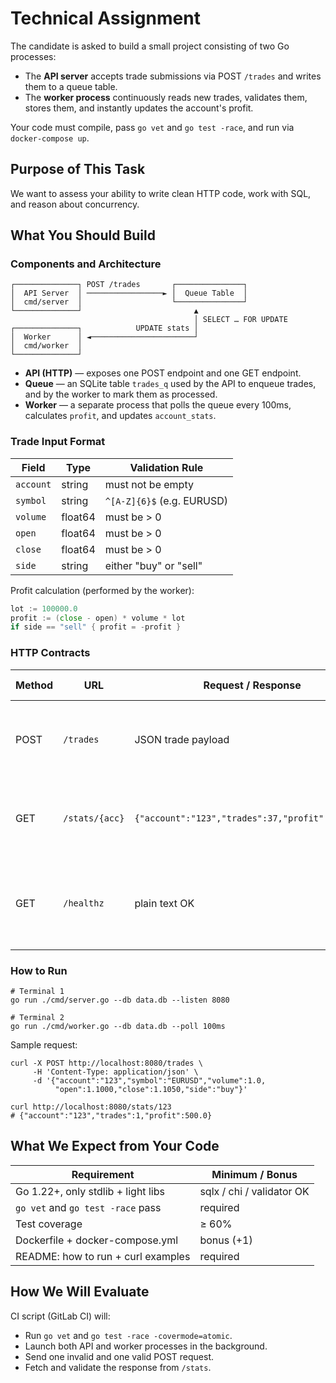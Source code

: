 # Technical Assignment

The candidate is asked to build a small project consisting of two Go processes:

- The **API server** accepts trade submissions via POST `/trades` and writes them to a queue table.
- The **worker process** continuously reads new trades, validates them, stores them, and instantly updates the account's profit.

Your code must compile, pass `go vet` and `go test -race`, and run via `docker-compose up`.

## Purpose of This Task

We want to assess your ability to write clean HTTP code, work with SQL, and reason about concurrency.

## What You Should Build

### Components and Architecture

```text
┌──────────────┐ POST /trades       ┌───────────────┐
│  API Server  │ ─────────────────► │  Queue Table  │
│  cmd/server  │                    └───────────────┘
└──────────────┘                         ▲
                                         │ SELECT … FOR UPDATE
┌──────────────┐            UPDATE stats │
│  Worker      │ ◄───────────────────────┘
│  cmd/worker  │
└──────────────┘
```

- **API (HTTP)** — exposes one POST endpoint and one GET endpoint.
- **Queue** — an SQLite table `trades_q` used by the API to enqueue trades, and by the worker to mark them as processed.
- **Worker** — a separate process that polls the queue every 100ms, calculates `profit`, and updates `account_stats`.

### Trade Input Format

| Field     | Type    | Validation Rule            |
| -         | -       | -                          |
| `account` | string  | must not be empty          |
| `symbol`  | string  | `^[A-Z]{6}$` (e.g. EURUSD) |
| `volume`  | float64 | must be > 0                |
| `open`    | float64 | must be > 0                |
| `close`   | float64 | must be > 0                |
| `side`    | string  | either "buy" or "sell"     |

Profit calculation (performed by the worker):

```go
lot := 100000.0
profit := (close - open) * volume * lot
if side == "sell" { profit = -profit }
```

### HTTP Contracts

| Method | URL            | Request / Response                               | Expected Behavior                                     |
| -      | -              | -                                                | -                                                     |
| POST   | `/trades`      | JSON trade payload                               | Enqueue trade; respond with 200 OK or 400 on errors   |
| GET    | `/stats/{acc}` | `{"account":"123","trades":37,"profit":1234.56}` | Return current statistics for the given account       |
| GET    | `/healthz`     | plain text OK                                    | Health check endpoint (for Kubernetes liveness probe) |

### How to Run

```shell
# Terminal 1
go run ./cmd/server.go --db data.db --listen 8080

# Terminal 2
go run ./cmd/worker.go --db data.db --poll 100ms
```

Sample request:

```
curl -X POST http://localhost:8080/trades \
     -H 'Content-Type: application/json' \
     -d '{"account":"123","symbol":"EURUSD","volume":1.0,
          "open":1.1000,"close":1.1050,"side":"buy"}'

curl http://localhost:8080/stats/123
# {"account":"123","trades":1,"profit":500.0}
```

## What We Expect from Your Code

| Requirement                        | Minimum / Bonus           |
| -                                  | -                         |
| Go 1.22+, only stdlib + light libs | sqlx / chi / validator OK |
| `go vet` and `go test -race` pass  | required                  |
| Test coverage                      | ≥ 60%                     |
| Dockerfile + docker-compose.yml    | bonus (+1)                |
| README: how to run + curl examples | required                  |

## How We Will Evaluate

CI script (GitLab CI) will:

- Run `go vet` and `go test -race -covermode=atomic`.
- Launch both API and worker processes in the background.
- Send one invalid and one valid POST request.
- Fetch and validate the response from `/stats`.
